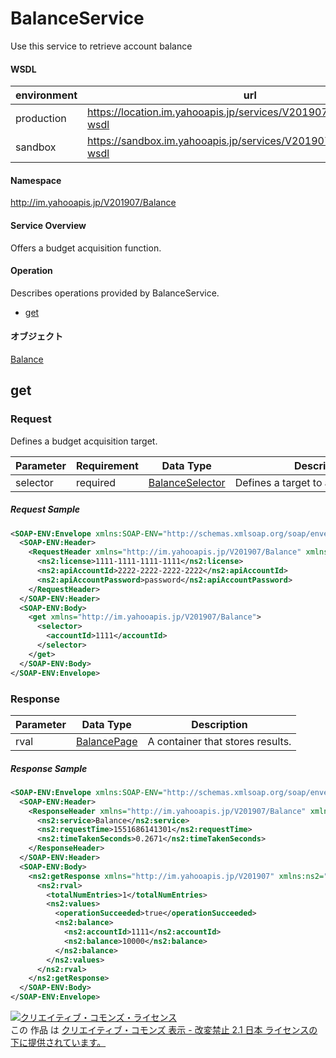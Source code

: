 # BalanceService
Use this service to retrieve account balance
#### WSDL
| environment | url |
|---|---|
| production  | https://location.im.yahooapis.jp/services/V201907/BalanceService?wsdl |
| sandbox  | https://sandbox.im.yahooapis.jp/services/V201907/BalanceService?wsdl |
#### Namespace
http://im.yahooapis.jp/V201907/Balance
#### Service Overview
Offers a budget acquisition function.
#### Operation
Describes operations provided by BalanceService.

+ [get](#get)

#### オブジェクト
[Balance](../data/Balance)

## get

### Request
Defines a budget acquisition target.

| Parameter | Requirement | Data Type | Description |
|---|---|---|---|
| selector | required | [BalanceSelector](../data/Balance/BalanceSelector.md) | Defines a target to acquire a budget.  |

##### Request Sample
```xml
<SOAP-ENV:Envelope xmlns:SOAP-ENV="http://schemas.xmlsoap.org/soap/envelope/">
  <SOAP-ENV:Header>
    <RequestHeader xmlns="http://im.yahooapis.jp/V201907/Balance" xmlns:ns2="http://im.yahooapis.jp/V201907">
      <ns2:license>1111-1111-1111-1111</ns2:license>
      <ns2:apiAccountId>2222-2222-2222-2222</ns2:apiAccountId>
      <ns2:apiAccountPassword>password</ns2:apiAccountPassword>
    </RequestHeader>
  </SOAP-ENV:Header>
  <SOAP-ENV:Body>
    <get xmlns="http://im.yahooapis.jp/V201907/Balance">
      <selector>
        <accountId>1111</accountId>
      </selector>
    </get>
  </SOAP-ENV:Body>
</SOAP-ENV:Envelope>
```

### Response
| Parameter | Data Type | Description |
|---|---|---|
| rval | [BalancePage](../data/Balance/BalancePage.md) | A container that stores results. |

##### Response Sample
```xml
<SOAP-ENV:Envelope xmlns:SOAP-ENV="http://schemas.xmlsoap.org/soap/envelope/">
  <SOAP-ENV:Header>
    <ResponseHeader xmlns="http://im.yahooapis.jp/V201907/Balance" xmlns:ns2="http://im.yahooapis.jp/V201907">
      <ns2:service>Balance</ns2:service>
      <ns2:requestTime>1551686141301</ns2:requestTime>
      <ns2:timeTakenSeconds>0.2671</ns2:timeTakenSeconds>
    </ResponseHeader>
  </SOAP-ENV:Header>
  <SOAP-ENV:Body>
    <ns2:getResponse xmlns="http://im.yahooapis.jp/V201907" xmlns:ns2="http://im.yahooapis.jp/V201907/Balance">
      <ns2:rval>
        <totalNumEntries>1</totalNumEntries>
        <ns2:values>
          <operationSucceeded>true</operationSucceeded>
          <ns2:balance>
            <ns2:accountId>1111</ns2:accountId>
            <ns2:balance>10000</ns2:balance>
          </ns2:balance>
        </ns2:values>
      </ns2:rval>
    </ns2:getResponse>
  </SOAP-ENV:Body>
</SOAP-ENV:Envelope>
```

<a rel="license" href="http://creativecommons.org/licenses/by-nd/2.1/jp/"><img alt="クリエイティブ・コモンズ・ライセンス" style="border-width:0" src="https://i.creativecommons.org/l/by-nd/2.1/jp/88x31.png" /></a><br />この 作品 は <a rel="license" href="http://creativecommons.org/licenses/by-nd/2.1/jp/">クリエイティブ・コモンズ 表示 - 改変禁止 2.1 日本 ライセンスの下に提供されています。</a>
